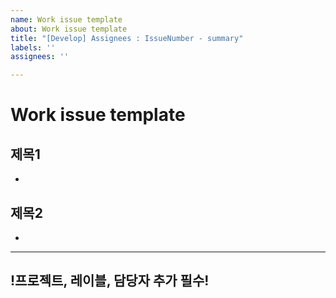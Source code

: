 ```yaml
---
name: Work issue template
about: Work issue template
title: "[Develop] Assignees : IssueNumber - summary"
labels: ''
assignees: ''

---
```


# Work issue template

## 제목1
-

## 제목2
-


---


## !프로젝트, 레이블, 담당자 추가 필수!
